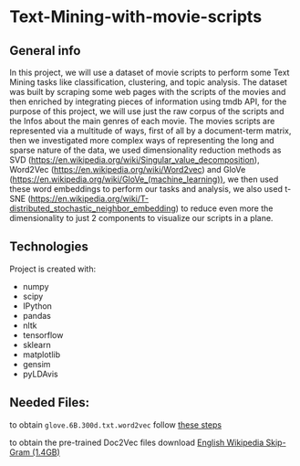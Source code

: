 # Text-Mining-with-movie-scripts

## General info
In this project, we will use a dataset of movie scripts to perform some Text Mining tasks like classification, clustering, and topic analysis.
The dataset was built by scraping some web pages with the scripts of the movies and then enriched by integrating pieces of information using tmdb API, 
for the purpose of this project, we will use just the raw corpus of the scripts and the Infos about the main genres of each movie.
The movies scripts are represented via a multitude of ways, first of all by a document-term matrix, then we investigated more complex ways of
representing the long and sparse nature of the data, we used dimensionality reduction methods as SVD (https://en.wikipedia.org/wiki/Singular_value_decomposition),
Word2Vec (https://en.wikipedia.org/wiki/Word2vec) and GloVe (https://en.wikipedia.org/wiki/GloVe_(machine_learning)), we then used these word embeddings to perform our tasks
and analysis, we also used t-SNE (https://en.wikipedia.org/wiki/T-distributed_stochastic_neighbor_embedding) to reduce even more the dimensionality to just 2 components to visualize our scripts in a plane. 

## Technologies
Project is created with:
* numpy
* scipy
* IPython
* pandas
* nltk
* tensorflow
* sklearn
* matplotlib
* gensim
* pyLDAvis

## Needed Files:
to obtain `glove.6B.300d.txt.word2vec` follow [these steps](https://www.techunits.com/topics/neural-networks/shallow-neural-network/how-to-convert-a-pre-trained-glove-vector-into-word2vec-format/)

to obtain the pre-trained Doc2Vec files download [English Wikipedia Skip-Gram (1.4GB)](https://unimelbcloud-my.sharepoint.com/:u:/g/personal/jeyhan_lau_unimelb_edu_au/EU2lteQ-nlNLn127cVR2mzYBPwcUE-_ZxDtjjXtKNMC33A?e=4Z2Zoo)
